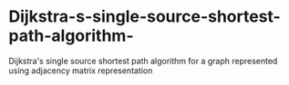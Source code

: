 # Dijkstra-s-single-source-shortest-path-algorithm-
Dijkstra's single source shortest path algorithm for a graph represented using adjacency matrix representation
